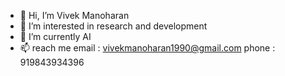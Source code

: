 - 👋 Hi, I’m Vivek Manoharan
- 👀 I’m interested in research and development
- 🌱 I’m currently AI
- 📫 reach me 
      email : vivekmanoharan1990@gmail.com
      phone : 919843934396

<!---
askvivek/askvivek is a ✨ special ✨ repository because its `README.md` (this file) appears on your GitHub profile.
You can click the Preview link to take a look at your changes.
--->
